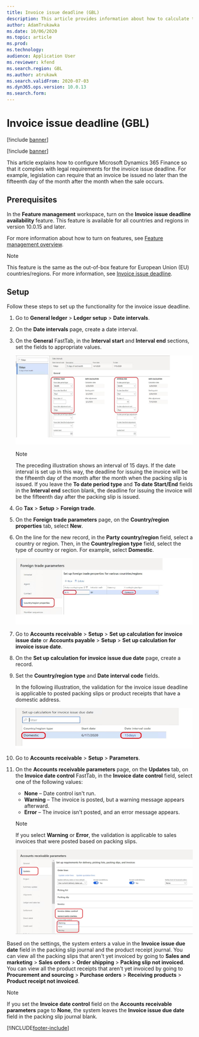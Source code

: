 ```yaml
---
title: Invoice issue deadline (GBL)
description: This article provides information about how to calculate the due dates for issuing customer invoices.
author: AdamTrukawka
ms.date: 10/06/2020
ms.topic: article
ms.prod: 
ms.technology: 
audience: Application User
ms.reviewer: kfend
ms.search.region: GBL
ms.author: atrukawk
ms.search.validFrom: 2020-07-03
ms.dyn365.ops.version: 10.0.13
ms.search.form: 
---
```


# Invoice issue deadline (GBL)

[!include [banner](../../includes/banner.md)]

[!include [banner](../../includes/preview-banner.md)]

This article explains how to configure Microsoft Dynamics 365 Finance so that it complies with legal requirements for the invoice issue deadline. For example, legislation can require that an invoice be issued no later than the fifteenth day of the month after the month when the sale occurs.

## Prerequisites

In the **Feature management** workspace, turn on the **Invoice issue deadline availability** feature. This feature is available for all countries and regions in version 10.0.15 and later.

For more information about how to turn on features, see [Feature management overview](../../../fin-ops-core/fin-ops/get-started/feature-management/feature-management-overview.md).

> [!NOTE]
> This feature is the same as the out-of-box feature for European Union (EU) countries/regions. For more information, see [Invoice issue deadline](../europe/emea-invoice-issue-deadline.md).

## Setup

Follow these steps to set up the functionality for the invoice issue deadline.

1. Go to **General ledger** \> **Ledger setup** \> **Date intervals**.
2. On the **Date intervals** page, create a date interval.
3. On the **General** FastTab, in the **Interval start** and **Interval end** sections, set the fields to appropriate values.

    ![Date intervals page.](../media/gcc-invoice-issue-deadline-date-interval.jpg)

    > [!NOTE]
    > The preceding illustration shows an interval of 15 days. If the date interval is set up in this way, the deadline for issuing the invoice will be the fifteenth day of the month after the month when the packing slip is issued. If you leave the **To date period type** and **To date Start/End** fields in the **Interval end** section blank, the deadline for issuing the invoice will be the fifteenth day after the packing slip is issued.

4. Go **Tax** \> **Setup** \> **Foreign trade**.
5. On the **Foreign trade parameters** page, on the **Country/region properties** tab, select **New**.
6. On the line for the new record, in the **Party country/region** field, select a country or region. Then, in the **Country/region type** field, select the type of country or region. For example, select **Domestic**.

    ![Foreign trade parameters page.](../media/gcc-invoice-issue-deadline-Foreign-trade-parameters.jpg)

7. Go to **Accounts receivable** \> **Setup** \> **Set up calculation for invoice issue date** or **Accounts payable** \> **Setup** \> **Set up calculation for invoice issue date**.
8. On the **Set up calculation for invoice issue due date** page, create a record.
9. Set the **Country/region type** and **Date interval code** fields.

    In the following illustration, the validation for the invoice issue deadline is applicable to posted packing slips or product receipts that have a domestic address.

    ![Set up calculation for invoice issue due date page.](../media/gcc-invoice-issue-deadline-calculation-for-invoice-issue-deadline.jpg)

10. Go to **Accounts receivable** \> **Setup** \> **Parameters**.
11. On the **Accounts receivable parameters** page, on the **Updates** tab, on the **Invoice date control** FastTab, in the **Invoice date control** field, select one of the following values:

    - **None** – Date control isn't run.
    - **Warning** – The invoice is posted, but a warning message appears afterward.
    - **Error** – The invoice isn't posted, and an error message appears.

    > [!NOTE]
    > If you select **Warning** or **Error**, the validation is applicable to sales invoices that were posted based on packing slips.

    ![Accounts receivable parameters page.](../media/gcc-invoice-issue-deadline-ar-parameters.jpg)

Based on the settings, the system enters a value in the **Invoice issue due date** field in the packing slip journal and the product receipt journal. You can view all the packing slips that aren't yet invoiced by going to **Sales and marketing** \> **Sales orders** \> **Order shipping** \> **Packing slip not invoiced**. You can view all the product receipts that aren't yet invoiced by going to **Procurement and sourcing** \> **Purchase orders** \> **Receiving products** \> **Product receipt not invoiced**.

> [!NOTE]
> If you set the **Invoice date control** field on the **Accounts receivable parameters** page to **None**, the system leaves the **Invoice issue due date** field in the packing slip journal blank.


[!INCLUDE[footer-include](../../../includes/footer-banner.md)]
